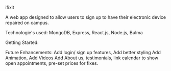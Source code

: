 ifixit

A web app designed to allow users to sign up to have their electronic device repaired on campus.

Technologie's used: MongoDB, Express, React.js, Node.js, Bulma

Getting Started:

Future Enhancements: Add login/ sign up features, Add better styling Add Animation, Add Videos Add About us, testimonials, link calendar to show open appointments, pre-set prices for fixes.

